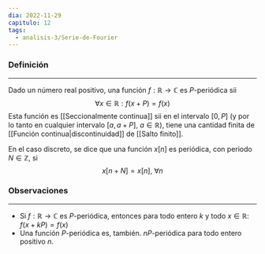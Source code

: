 ```yaml
---
dia: 2022-11-29
capitulo: 12
tags:
  - analisis-3/Serie-de-Fourier
---
```

### Definición
---
Dado un número real positivo, una función $f : \mathbb{R} \to \mathbb{C}$ es $P$-periódica sii $$\forall x \in \mathbb{R} : f(x + P) = f(x)$$
Esta función es [[Seccionalmente continua]] sii en el intervalo $[0, P]$ (y por lo tanto en cualquier intervalo $[a, a + P]$, $a \in \mathbb{R}$), tiene una cantidad finita de [[Función continua|discontinuidad]] de [[Salto finito]].

En el caso discreto, se dice que una función $x[n]$ es periódica, con periodo $N \in \mathbb{Z}$, si $$ x[n + N] = x[n], ~ \forall n $$

### Observaciones
---
* Si $f : \mathbb{R} \to \mathbb{C}$ es $P$-periódica, entonces para todo entero $k$ y todo $x \in \mathbb{R}$: $f(x + kP) = f(x)$
* Una función $P$-periódica es, también. $nP$-periódica para todo entero positivo $n$. 
